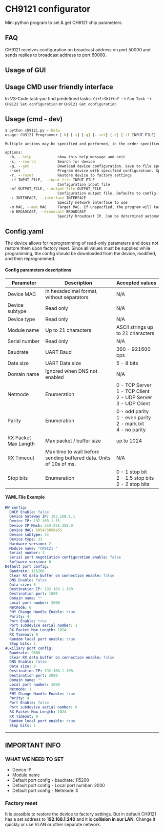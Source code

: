 # CH9121 configurator

Mini python program to set & get CH9121 chip parameters.

## FAQ

CH9121 receives configuration on broadcast address on port 50000 and
sends replies to broadcast address to port 60000.

## Usage of GUI

## Usage CMD user friendly interface

In VS-Code task you find predefined tasks.
`Ctrl+Shift+P` --> ``Run Task`` --> ``CH9121 Set configuration`` or ``CH9121 Get configuration``

## Usage (cmd - dev)

```cmd
$ python ch9121.py --help
usage: CH9121 Programmer [-h] [-s] [-g] [--set] [-r] [-if INPUT_FILE] [-of OUTPUT_FILE] [-i INTERFACE] [-m MAC] [-b BROADCAST]

Multiple actions may be specified and performed, in the order specified below.

options:
  -h, --help            show this help message and exit
  -s, --search          Search for device
  -g, --get             Download device configuration. Save to file specified by --output-file
  --set                 Program device with specified configuration. Specify --input-file
  -r, --reset           Restore device to factory settings
  -if INPUT_FILE, --input-file INPUT_FILE
                        Configuration input file
  -of OUTPUT_FILE, --output-file OUTPUT_FILE
                        Configuration output file. Defaults to config-saved.yaml
  -i INTERFACE, --interface INTERFACE
                        Specify network interface to use
  -m MAC, --mac MAC     Target MAC. If unspecfied, the program will target the only device on network or stop, if there is more than one. Hexadecimal format with no separators
  -b BROADCAST, --broadcast BROADCAST
                        Specify broadcast IP. Can be determined automatically, if --interface is specified.
```

## Config.yaml

The device allows for reprogramming of read-only parameters and does not restore them upon factory reset.
Since all values must be supplied while programming, the config should be downloaded from the device,
modified, and then reprogrammed.

#### Config parameters descriptions

| Parameter 	| Description 	| Accepted values 	|
|---	|---	|---	|
| Device MAC 	| In hexadecimal format, without separators 	| N/A 	|
| Device subtype 	| Read only 	| N/A 	|
| Device type 	| Read only 	| N/A 	|
| Module name 	| Up to 21 characters 	| ASCII strings up to 21 characters 	|
| Serial number 	| Read only 	| N/A 	|
| Baudrate 	| UART Baud	| 300 - 921600 bps 	|
| Data size 	| UART Data size	| 5 - 8 bits 	|
| Domain name 	| Ignored when DNS not enabled 	| N/A 	|
| Netmode 	| Enumeration 	| 0 - TCP Server<br>1 - TCP Client<br>2 - UDP Server<br>3 - UDP Client 	|
| Parity 	| Enumeration 	| 0 - odd parity<br>1 - even parity<br>2 - mark bit<br>4 - no parity 	|
| RX Packet Max Length 	| Max packet / buffer size | up to 1024 	|
| RX Timeout 	| Max time to wait before sending buffered data. Units of 10s of ms. 	| N/A 	|
| Stop bits 	| Enumeration 	| 0 - 1 stop bit<br>2 - 1.5 stop bits<br>2 - 2 stop bits 	|

#### YAML File Example

```yaml
HW config:
  DHCP Enable: false
  Device Gateway IP: 192.168.1.1
  Device IP: 192.168.1.15
  Device IP Mask: 255.255.255.0
  Device MAC: 50547bb50e55 
  Device subtype: 33
  Device type: 33
  Hardware version: 2
  Module name: "CH9121 "
  Serial number: 1
  Serial port negotiation configuration enable: false
  Software version: 6
Default port config:
  Baudrate: 115200
  Clear RX data buffer on connection enable: false
  DNS Enable: false
  Data size: 8
  Destination IP: 192.168.1.100
  Destination port: 1000
  Domain name: ""
  Local port number: 2000
  Netmode: 0
  PHY Change Handle Enable: true
  Parity: 4
  Port Enable: true
  Port subdevice serial number: 1
  RX Packet Max Length: 1024
  RX Timeout: 0
  Random local port enable: true
  Stop bits: 1
Auxiliary port config:
  Baudrate: 9600
  Clear RX data buffer on connection enable: false
  DNS Enable: false
  Data size: 8
  Destination IP: 192.168.1.100
  Destination port: 2000
  Domain name: ""
  Local port number: 3000
  Netmode: 1
  PHY Change Handle Enable: true
  Parity: 4
  Port Enable: false
  Port subdevice serial number: 0
  RX Packet Max Length: 1024
  RX Timeout: 0
  Random local port enable: true
  Stop bits: 1
```

--------------------------------------------------

## IMPORTANT INFO

### WHAT WE NEED TO SET

- Device IP
- Module name
- Default port config - baudrate: 115200
- Default port config - Local port number: 2000
- Default port config - Netmode: 0

### Factory reset

It is possible to restore the device to factory settings.
But in default CH9121 has a set address to **192.168.1.240** and it is **collision in our LAN**. Change it quickly or use VLAN or other separate network.
